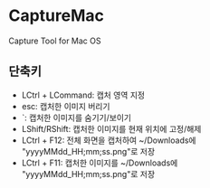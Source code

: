 # CaptureMac
Capture Tool for Mac OS

## 단축키
* LCtrl + LCommand: 캡처 영역 지정
* esc: 캡처한 이미지 버리기
* `: 캡처한 이미지를 숨기기/보이기
* LShift/RShift: 캡처한 이미지를 현재 위치에 고정/해제
* LCtrl + F12: 전체 화면을 캡처하여 ~/Downloads에 "yyyyMMdd_HH;mm;ss.png"로 저장
* LCtrl + F11: 캡처한 이미지를 ~/Downloads에 "yyyyMMdd_HH;mm;ss.png"로 저장
